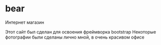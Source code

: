 # bear
Интернет магазин

Этот сайт был сделан для освоения фреймворка bootstrap
Некоторые фотографии были сделаны лично мной, в очень красивом офисе
